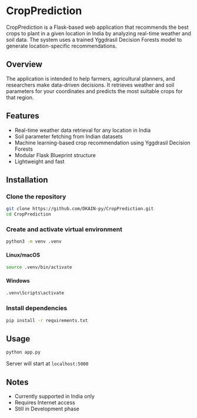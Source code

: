 # CropPrediction

CropPrediction is a Flask-based web application that recommends the best crops to plant in a given location in India by analyzing real-time weather and soil data. The system uses a trained Yggdrasil Decision Forests model to generate location-specific recommendations.

## Overview

The application is intended to help farmers, agricultural planners, and researchers make data-driven decisions. It retrieves weather and soil parameters for your coordinates and predicts the most suitable crops for that region.

## Features

- Real-time weather data retrieval for any location in India
- Soil parameter fetching from Indian datasets
- Machine learning-based crop recommendation using Yggdrasil Decision Forests
- Modular Flask Blueprint structure
- Lightweight and fast

## Installation

### Clone the repository
```bash
git clone https://github.com/DKAIN-py/CropPrediction.git
cd CropPrediction
````

### Create and activate virtual environment

```bash
python3 -m venv .venv
```

#### Linux/macOS

```bash
source .venv/bin/activate
```

#### Windows

```bash
.venv\Scripts\activate
```

### Install dependencies

```bash
pip install -r requirements.txt
```

## Usage

```bash
python app.py
```

Server will start at `localhost:5000`

## Notes

* Currently supported in India only
* Requires Internet access
* Still in Development phase
